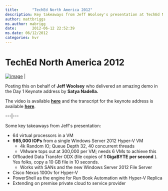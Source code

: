 ```yaml
---
title:      "TechEd North America 2012"
description: Key takeaways from Jeff Woolsey's presentation at TechEd North America 2012.
author: mattbriggs
ms.author: mabrigg
date:       2012-06-12 22:52:39
ms.date: 06/12/2012
categories: hvr
---
```

# TechEd North America 2012
[![image](https://msdnshared.blob.core.windows.net/media/TNBlogsFS/prod.evol.blogs.technet.com/CommunityServer.Blogs.Components.WeblogFiles/00/00/00/50/45/metablogapi/1106.image_thumb_0BB375C8.png)](https://msdnshared.blob.core.windows.net/media/TNBlogsFS/prod.evol.blogs.technet.com/CommunityServer.Blogs.Components.WeblogFiles/00/00/00/50/45/metablogapi/1108.image_19EF5E07.png) | 

Posting this on behalf of **Jeff Woolsey** who delivered an amazing demo in the Day 1 Keynote address by **Satya Nadella.**

The video is available [**here**](http://northamerica.msteched.com/#fbid=L8HIhUFmQC7) and the transcript for the keynote address is available [**here**](https://www.microsoft.com/en-us/news/Speeches/2012/06-11TechEdDay1.aspx).  
  
---|---  
  
Some key takeaways from Jeff's presentation:

  * 64 virtual processors in a VM
  * **985,000 IOPs** from a single Windows Server 2012 Hyper-V VM 
    * 4k Random IO; Queue Depth 32, 40 concurrent threads
    * VMware tops out at 300,000 per VM; needs 6 VMs to achieve this
  * Offloaded Data Transfer ODX (file copies of **1 GigaBYTE** **per second** ). Yes folks, copy a 10 GB file in 10 seconds.
    * Works with SANs and the new Windows Server 2012 File Server
  * Cisco Nexus 1000v for Hyper-V
  * PowerShell as the engine for Run Book Automation with Hyper-V Replica
  * Extending on premise private cloud to service provider


